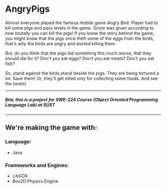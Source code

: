 
# AngryPigs

Almost everyone played the famous mobile game Angry Bird. Player had to kill some pigs and pass levels in the game. Score was given according to how brutally you can kill the pigs!
If you know the story behind the game, you might know that the pigs once theft some of the eggs from the birds, that's why the birds are angry and started killing them.

But, do you think that the pigs did something this much worse, that they should die for it? Don't you eat eggs? Don't you eat meats? Don't you eat fish?

So, stand against the birds,stand beside the pigs. They are being tortured a lot. Save them! Or, they'll get killed only for collecting some foods. And see the twists!

***
##### Btw, this is a project for SWE-224 Course (Object Oriented Programming Language Lab) at SUST 
***

## We're making the game with:
### Language:
* Java

### Frameworks and Engines:
* LibGDX
* Box2D Physics Engine


